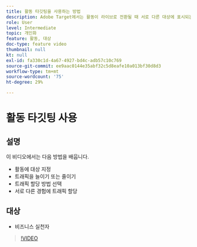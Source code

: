 ```yaml
---
title: 활동 타깃팅을 사용하는 방법
description: Adobe Target에서는 활동이 라이브로 전환될 때 서로 다른 대상에 표시되는 경험을 제어하기 위한 다양한 단계를 제공합니다. 대상 및 트래픽 할당을 사용하여 대상을 보는 사용자를 제어하는 방법을 알아봅니다.
role: User
level: Intermediate
topic: 개인화
feature: 활동, 대상
doc-type: feature video
thumbnail: null
kt: null
exl-id: fa330c1d-4a67-4927-bd4c-adb57c10c769
source-git-commit: ee9aac0144e35abf32c5d8eafe10a013bf30d8d3
workflow-type: tm+mt
source-wordcount: '75'
ht-degree: 29%

---
```


# 활동 타깃팅 사용

## 설명

이 비디오에서는 다음 방법을 배웁니다.

* 활동에 대상 지정
* 트래픽을 늘이기 또는 줄이기
* 트래픽 할당 방법 선택
* 서로 다른 경험에 트래픽 할당

## 대상

* 비즈니스 실천자

>[!VIDEO](https://video.tv.adobe.com/v/17385/?quality=12)
